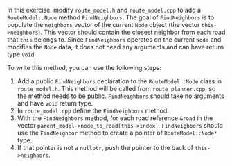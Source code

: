 In this exercise, modify `route_model.h` and `route_model.cpp` to add a `RouteModel::Node` method `FindNeighbors`. The
goal of `FindNeighbors` is to populate the `neighbors` vector of the current `Node` object (the
vector `this->neighbors`). This vector should contain the closest neighbor from each road that `this` belongs to.
Since `FindNeighbors` operates on the current `Node` and modifies the `Node` data, it does not need any arguments and
can have return type `void`.

To write this method, you can use the following steps:

1. Add a public `FindNeighbors` declaration to the `RouteModel::Node` class in `route_model.h`. This method will be
   called from `route_planner.cpp`, so the method needs to be public. `FindNeighbors` should take no arguments and
   have `void` return type.
2. In `route_model.cpp` define the `FindNeighbors` method.
3. With the `FindNeighbors` method, for each road reference `&road` in the
   vector `parent_model->node_to_road[this->index]`, `FindNeighbors` should use the `FindNeighbor` method to create a
   pointer of `RouteModel::Node* ` type.
4. If that pointer is not a `nullptr`, push the pointer to the back of `this->neighbors`. 